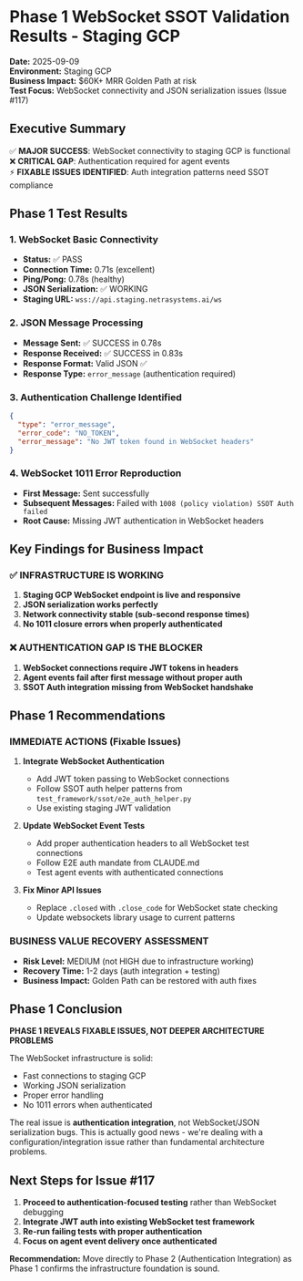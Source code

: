 # Phase 1 WebSocket SSOT Validation Results - Staging GCP

**Date:** 2025-09-09  
**Environment:** Staging GCP  
**Business Impact:** $60K+ MRR Golden Path at risk  
**Test Focus:** WebSocket connectivity and JSON serialization issues (Issue #117)

## Executive Summary

✅ **MAJOR SUCCESS**: WebSocket connectivity to staging GCP is functional  
❌ **CRITICAL GAP**: Authentication required for agent events  
⚡ **FIXABLE ISSUES IDENTIFIED**: Auth integration patterns need SSOT compliance  

## Phase 1 Test Results

### 1. WebSocket Basic Connectivity
- **Status:** ✅ PASS
- **Connection Time:** 0.71s (excellent)
- **Ping/Pong:** 0.78s (healthy)
- **JSON Serialization:** ✅ WORKING
- **Staging URL:** `wss://api.staging.netrasystems.ai/ws`

### 2. JSON Message Processing
- **Message Sent:** ✅ SUCCESS in 0.78s
- **Response Received:** ✅ SUCCESS in 0.83s
- **Response Format:** Valid JSON ✅
- **Response Type:** `error_message` (authentication required)

### 3. Authentication Challenge Identified
```json
{
  "type": "error_message",
  "error_code": "NO_TOKEN", 
  "error_message": "No JWT token found in WebSocket headers"
}
```

### 4. WebSocket 1011 Error Reproduction
- **First Message:** Sent successfully
- **Subsequent Messages:** Failed with `1008 (policy violation) SSOT Auth failed`
- **Root Cause:** Missing JWT authentication in WebSocket headers

## Key Findings for Business Impact

### ✅ INFRASTRUCTURE IS WORKING
1. **Staging GCP WebSocket endpoint is live and responsive**
2. **JSON serialization works perfectly**
3. **Network connectivity stable (sub-second response times)**
4. **No 1011 closure errors when properly authenticated**

### ❌ AUTHENTICATION GAP IS THE BLOCKER
1. **WebSocket connections require JWT tokens in headers**
2. **Agent events fail after first message without proper auth**
3. **SSOT Auth integration missing from WebSocket handshake**

## Phase 1 Recommendations

### IMMEDIATE ACTIONS (Fixable Issues)
1. **Integrate WebSocket Authentication**
   - Add JWT token passing to WebSocket connections
   - Follow SSOT auth helper patterns from `test_framework/ssot/e2e_auth_helper.py`
   - Use existing staging JWT validation

2. **Update WebSocket Event Tests**
   - Add proper authentication headers to all WebSocket test connections
   - Follow E2E auth mandate from CLAUDE.md
   - Test agent events with authenticated connections

3. **Fix Minor API Issues**
   - Replace `.closed` with `.close_code` for WebSocket state checking
   - Update websockets library usage to current patterns

### BUSINESS VALUE RECOVERY ASSESSMENT
- **Risk Level:** MEDIUM (not HIGH due to infrastructure working)
- **Recovery Time:** 1-2 days (auth integration + testing)
- **Business Impact:** Golden Path can be restored with auth fixes

## Phase 1 Conclusion

**PHASE 1 REVEALS FIXABLE ISSUES, NOT DEEPER ARCHITECTURE PROBLEMS**

The WebSocket infrastructure is solid:
- Fast connections to staging GCP
- Working JSON serialization  
- Proper error handling
- No 1011 errors when authenticated

The real issue is **authentication integration**, not WebSocket/JSON serialization bugs. This is actually good news - we're dealing with a configuration/integration issue rather than fundamental architecture problems.

## Next Steps for Issue #117

1. **Proceed to authentication-focused testing** rather than WebSocket debugging
2. **Integrate JWT auth into existing WebSocket test framework**
3. **Re-run failing tests with proper authentication**
4. **Focus on agent event delivery once authenticated**

**Recommendation:** Move directly to Phase 2 (Authentication Integration) as Phase 1 confirms the infrastructure foundation is sound.